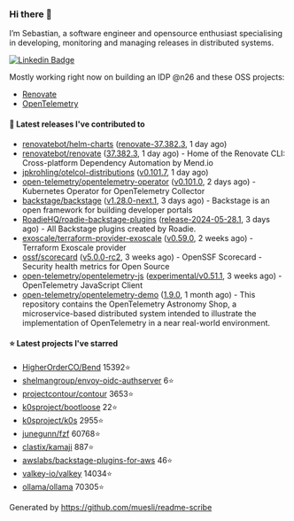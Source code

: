 ### Hi there 👋

I’m Sebastian, a software engineer and opensource enthusiast specialising in developing, monitoring and managing releases in distributed systems.    

[![Linkedin Badge](https://img.shields.io/badge/-LinkedIn-blue?style=flat&logo=Linkedin&logoColor=white&link=https://www.linkedin.com/in/sebastian-poxhofer/)](https://www.linkedin.com/in/sebastian-poxhofer/)

Mostly working right now on building an IDP @n26 and these OSS projects:
- [Renovate](https://github.com/renovatebot/renovate)
- [OpenTelemetry](https://github.com/open-telemetry)



#### 🚀 Latest releases I've contributed to

- [renovatebot/helm-charts](https://github.com/renovatebot/helm-charts) ([renovate-37.382.3](https://github.com/renovatebot/helm-charts/releases/tag/renovate-37.382.3), 1 day ago)
- [renovatebot/renovate](https://github.com/renovatebot/renovate) ([37.382.3](https://github.com/renovatebot/renovate/releases/tag/37.382.3), 1 day ago) - Home of the Renovate CLI: Cross-platform Dependency Automation by Mend.io
- [jpkrohling/otelcol-distributions](https://github.com/jpkrohling/otelcol-distributions) ([v0.101.7](https://github.com/jpkrohling/otelcol-distributions/releases/tag/v0.101.7), 1 day ago)
- [open-telemetry/opentelemetry-operator](https://github.com/open-telemetry/opentelemetry-operator) ([v0.101.0](https://github.com/open-telemetry/opentelemetry-operator/releases/tag/v0.101.0), 2 days ago) - Kubernetes Operator for OpenTelemetry Collector
- [backstage/backstage](https://github.com/backstage/backstage) ([v1.28.0-next.1](https://github.com/backstage/backstage/releases/tag/v1.28.0-next.1), 3 days ago) - Backstage is an open framework for building developer portals
- [RoadieHQ/roadie-backstage-plugins](https://github.com/RoadieHQ/roadie-backstage-plugins) ([release-2024-05-28.1](https://github.com/RoadieHQ/roadie-backstage-plugins/releases/tag/release-2024-05-28.1), 3 days ago) - All Backstage plugins created by Roadie.
- [exoscale/terraform-provider-exoscale](https://github.com/exoscale/terraform-provider-exoscale) ([v0.59.0](https://github.com/exoscale/terraform-provider-exoscale/releases/tag/v0.59.0), 2 weeks ago) - Terraform Exoscale provider
- [ossf/scorecard](https://github.com/ossf/scorecard) ([v5.0.0-rc2](https://github.com/ossf/scorecard/releases/tag/v5.0.0-rc2), 3 weeks ago) - OpenSSF Scorecard - Security health metrics for Open Source
- [open-telemetry/opentelemetry-js](https://github.com/open-telemetry/opentelemetry-js) ([experimental/v0.51.1](https://github.com/open-telemetry/opentelemetry-js/releases/tag/experimental/v0.51.1), 3 weeks ago) - OpenTelemetry JavaScript Client
- [open-telemetry/opentelemetry-demo](https://github.com/open-telemetry/opentelemetry-demo) ([1.9.0](https://github.com/open-telemetry/opentelemetry-demo/releases/tag/1.9.0), 1 month ago) - This repository contains the OpenTelemetry Astronomy Shop, a microservice-based distributed system intended to illustrate the implementation of OpenTelemetry in a near real-world environment.

#### ⭐ Latest projects I've starred

- [HigherOrderCO/Bend](https://github.com/HigherOrderCO/Bend) 15392⭐
- [shelmangroup/envoy-oidc-authserver](https://github.com/shelmangroup/envoy-oidc-authserver) 6⭐
- [projectcontour/contour](https://github.com/projectcontour/contour) 3653⭐
- [k0sproject/bootloose](https://github.com/k0sproject/bootloose) 22⭐
- [k0sproject/k0s](https://github.com/k0sproject/k0s) 2955⭐
- [junegunn/fzf](https://github.com/junegunn/fzf) 60768⭐
- [clastix/kamaji](https://github.com/clastix/kamaji) 887⭐
- [awslabs/backstage-plugins-for-aws](https://github.com/awslabs/backstage-plugins-for-aws) 46⭐
- [valkey-io/valkey](https://github.com/valkey-io/valkey) 14034⭐
- [ollama/ollama](https://github.com/ollama/ollama) 70305⭐



Generated by https://github.com/muesli/readme-scribe
